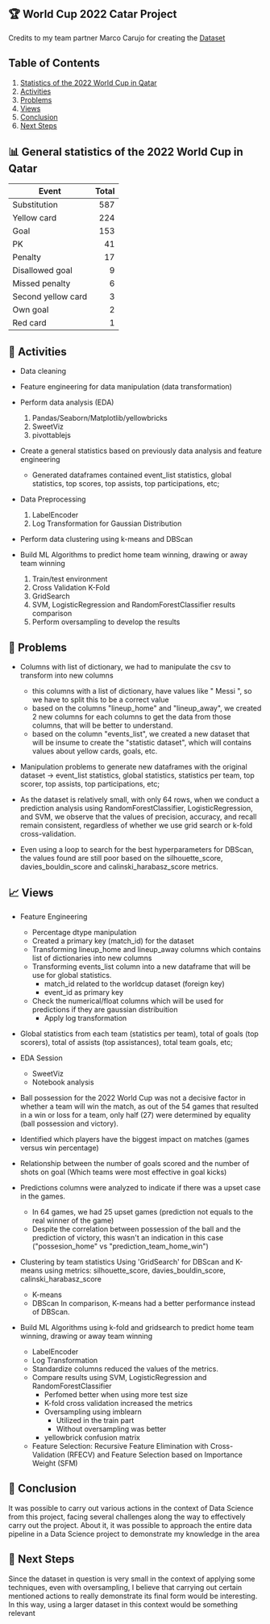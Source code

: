 ## 🏆 World Cup 2022 Catar Project 

Credits to my team partner Marco Carujo for creating the [Dataset](https://www.kaggle.com/datasets/mcarujo/fifa-world-cup-2022-catar)

## Table of Contents
1. [Statistics of the 2022 World Cup in Qatar](#statistics)
2. [Activities](#activities)
3. [Problems](#problems)
4. [Views](#views)
5. [Conclusion](#conclusion)
6. [Next Steps](#next-steps)

<a name="statistics"></a>
## 📊 General statistics of the 2022 World Cup in Qatar
|        Event       | Total |
|-------------------|-------:|
|    Substitution    |  587  |
|     Yellow card    |  224  |
|        Goal        |  153  |
|         PK         |   41  |
|       Penalty      |   17  |
|   Disallowed goal  |   9   |
|   Missed penalty   |   6   |
| Second yellow card |   3   |
|      Own goal      |   2   |
|      Red card      |   1   |

<a name="activities"></a>
## 🔧 Activities

- Data cleaning

- Feature engineering for data manipulation (data transformation)

- Perform data analysis (EDA)
    1. Pandas/Seaborn/Matplotlib/yellowbricks
    2. SweetViz
    3. pivottablejs

- Create a general statistics based on previously data analysis and feature engineering
    - Generated dataframes contained event_list statistics, global statistics, top scores, top assists, top participations, etc;

- Data Preprocessing
    1. LabelEncoder
    2. Log Transformation for Gaussian Distribution

- Perform data clustering using k-means and DBScan

- Build ML Algorithms to predict home team winning, drawing or away team winning
    1. Train/test environment
    2. Cross Validation K-Fold
    3. GridSearch
    4. SVM, LogisticRegression and RandomForestClassifier results comparison
    5. Perform oversampling to develop the results

<a name="problems"></a>
## 🤔 Problems

* Columns with list of dictionary, we had to manipulate the csv to transform into new columns
    - this columns with a list of dictionary, have values like " Messi ", so we have to split this to be a correct value
    - based on the columns "lineup_home" and "lineup_away", we created 2 new columns for each columns to get the data from those columns, that will be better to understand.
    - based on the column "events_list", we created a new dataset that will be insume to create the "statistic dataset", which will contains values about yellow cards, goals, etc.
    
* Manipulation problems to generate new dataframes with the original dataset -> event_list statistics, global statistics, statistics per team, top scorer, top assists, top participations, etc;

* As the dataset is relatively small, with only 64 rows, when we conduct a prediction analysis using RandomForestClassifier, LogisticRegression, and SVM, we observe that the values of precision, accuracy, and recall remain consistent, regardless of whether we use grid search or k-fold cross-validation.

* Even using a loop to search for the best hyperparameters for DBScan, the values found are still poor based on the silhouette_score, davies_bouldin_score and calinski_harabasz_score metrics.

<a name="views"></a>
## 📈 Views

* Feature Engineering
    - Percentage dtype manipulation
    - Created a primary key (match_id) for the dataset
    - Transforming lineup_home and lineup_away columns which contains list of dictionaries into new columns
    - Transforming events_list column into a new dataframe that will be use for global statistics.
        - match_id related to the worldcup dataset (foreign key)
        - event_id as primary key
    - Check the numerical/float columns which will be used for predictions if they are gaussian distribuition
        - Apply log transformation

* Global statistics from each team (statistics per team), total of goals (top scorers), total of assists (top assistances), total team goals, etc;

* EDA Session
    - SweetViz 
    - Notebook analysis

* Ball possession for the 2022 World Cup was not a decisive factor in whether a team will win the match, as out of the 54 games that resulted in a win or loss for a team, only half (27) were determined by equality (ball possession and victory).

* Identified which players have the biggest impact on matches (games versus win percentage)

* Relationship between the number of goals scored and the number of shots on goal (Which teams were most effective in goal kicks)

* Predictions columns were analyzed to indicate if there was a upset case in the games.
    - In 64 games, we had 25 upset games (prediction not equals to the real winner of the game)
    - Despite the correlation between possession of the ball and the prediction of victory, this wasn't an indication in this case
        ("possesion_home" vs "prediction_team_home_win")

* Clustering by team statistics
    Using 'GridSearch' for DBScan and K-means using metrics: silhouette_score, davies_bouldin_score, calinski_harabasz_score
    - K-means
    - DBScan
    In comparison, K-means had a better performance instead of DBScan.

* Build ML Algorithms using k-fold and gridsearch to predict home team winning, drawing or away team winning
    - LabelEncoder
    - Log Transformation
    - Standardize columns reduced the values of the metrics.
    - Compare results using SVM, LogisticRegression and RandomForestClassifier
        - Perfomed better when using more test size
        - K-fold cross validation increased the metrics
        - Oversampling using imblearn
            - Utilized in the train part
            - Without oversampling was better
        - yellowbrick confusion matrix
    - Feature Selection: Recursive Feature Elimination with Cross-Validation (RFECV) and Feature Selection based on Importance Weight (SFM)

<a name="conclusion"></a>
## 🏁 Conclusion

It was possible to carry out various actions in the context of Data Science from this project, facing several challenges along the way to effectively carry out the project. About it, it was possible to approach the entire data pipeline in a Data Science project to demonstrate my knowledge in the area

<a name="next-steps"></a>
## 🚀 Next Steps

Since the dataset in question is very small in the context of applying some techniques, even with oversampling, I believe that carrying out certain mentioned actions to really demonstrate its final form would be interesting. In this way, using a larger dataset in this context would be something relevant

